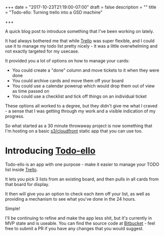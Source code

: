 +++
date = "2017-10-23T21:19:00-07:00"
draft = false
description = ""
title = "Todo-ello: Turning trello into a GSD machine"

+++

A quick blog post to introduce something that I've been working on lately.

It had always bothered me that while [Trello](https://www.trello.com) was super flexible, and I could use it to manage my todo list pretty nicely - it was a little overwhelming and not exactly targeted for my usecase.

It provided you a lot of options on how to manage your cards:

* You could create a "done" column and move tickets to it when they were done
* You could archive cards and move them off your board
* You could use a calendar powerup which would drop them out of view as time passed on
* You could use a checklist and tick off things on an individual ticket

These options all worked to a degree, but they didn't give me what I craved - a sense that I was getting through my work and a visible indication of my progress.

So what started as a 30 minute throwaway project is now something that I'm hosting on a basic [s3/cloudfront](https://aws.amazon.com) static app that you can use too.

# Introducing [Todo-ello](http://todoello.ididthis.xyz/)

Todo-ello is an app with one purpose - make it easier to manage your TODO list inside [Trello](https://www.trello.com).

It lets you pick 3 lists from an existing board, and then pulls in all cards from that board for display.

It then will give you an option to check each item off your list, as well as providing a mechanism to see what you've done in the 24 hours.

Simple!

I'll be continuing to refine and make the app less shit, but it's currently in MVP state and is useable.
You can find the source code at [Bitbucket](https://bitbucket.org/jsinclair_aus/todo-ello/overview) - feel free to submit a PR if you have any changes that you would suggest.